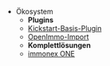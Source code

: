 * Ökosystem
  * **Plugins**
  * [Kickstart-Basis-Plugin](https://docs.immonex.de/kickstart/)
  * [OpenImmo-Import](https://docs.immonex.de/openimmo2wp/)
  * **Komplettlösungen**
  * [immonex ONE](https://docs.immonex.de/one-handbuch/)
